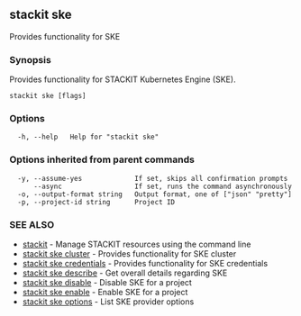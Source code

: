 ## stackit ske

Provides functionality for SKE

### Synopsis

Provides functionality for STACKIT Kubernetes Engine (SKE).

```
stackit ske [flags]
```

### Options

```
  -h, --help   Help for "stackit ske"
```

### Options inherited from parent commands

```
  -y, --assume-yes             If set, skips all confirmation prompts
      --async                  If set, runs the command asynchronously
  -o, --output-format string   Output format, one of ["json" "pretty"]
  -p, --project-id string      Project ID
```

### SEE ALSO

* [stackit](./stackit.md)	 - Manage STACKIT resources using the command line
* [stackit ske cluster](./stackit_ske_cluster.md)	 - Provides functionality for SKE cluster
* [stackit ske credentials](./stackit_ske_credentials.md)	 - Provides functionality for SKE credentials
* [stackit ske describe](./stackit_ske_describe.md)	 - Get overall details regarding SKE
* [stackit ske disable](./stackit_ske_disable.md)	 - Disable SKE for a project
* [stackit ske enable](./stackit_ske_enable.md)	 - Enable SKE for a project
* [stackit ske options](./stackit_ske_options.md)	 - List SKE provider options

